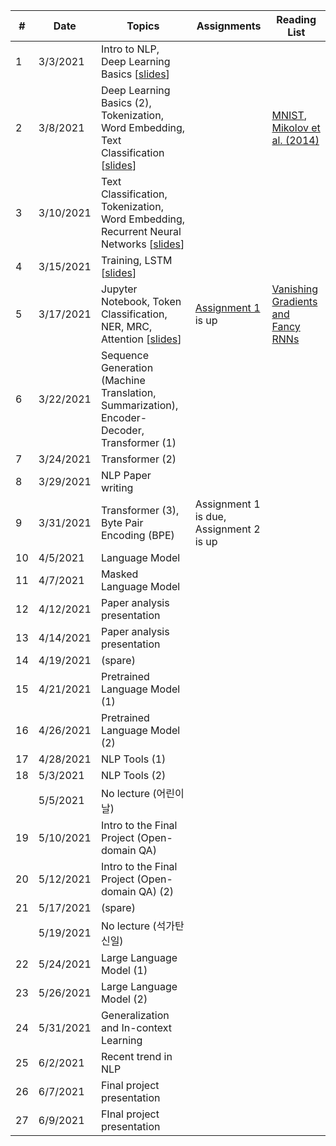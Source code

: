 | # | Date      | Topics                                  | Assignments | Reading List |
|----------------|-----------|-------------------------------------------------|------------------|-------------------------|
|              1 |  3/3/2021 | Intro to NLP, Deep Learning Basics [[slides][s01]]                     |                ||
|              2 |  3/8/2021 | Deep Learning Basics (2), Tokenization, Word Embedding, Text Classification [[slides][s02]]                      | | [MNIST][mnist], [Mikolov et al. (2014)][word2vec]                       |
|              3 | 3/10/2021 | Text Classification, Tokenization, Word Embedding, Recurrent Neural Networks [[slides][s03]]                      |                |                         |
|              4 | 3/15/2021 | Training, LSTM [[slides][s04]] |                                    | |
|              5 | 3/17/2021 | Jupyter Notebook, Token Classification, NER, MRC, Attention [[slides][s05]] |  [Assignment 1][a1] is up                                    |[Vanishing Gradients and Fancy RNNs][cs224n-07]|
|              6 | 3/22/2021 | Sequence Generation (Machine Translation, Summarization), Encoder-Decoder, Transformer (1) |                                     |                         |
|              7 | 3/24/2021 | Transformer (2) |                     |                                         |
|              8 | 3/29/2021 | NLP Paper writing | |                             |
|              9 | 3/31/2021 | Transformer (3), Byte Pair Encoding (BPE) |  Assignment 1 is due, Assignment 2 is up               |                         |
|             10 |  4/5/2021 | Language Model |                                     |                         |
|             11 |  4/7/2021 | Masked Language Model |                                     |                         |
|             12 | 4/12/2021 | Paper analysis presentation |                                     |                         |
|             13 | 4/14/2021 | Paper analysis presentation |                                     |                         |
|             14 | 4/19/2021 | (spare) |                                     |                         |
|             15 | 4/21/2021 | Pretrained Language Model (1) |                                     |                         |
|             16 | 4/26/2021 | Pretrained Language Model (2) |                                     |                         |
|             17 | 4/28/2021 | NLP Tools (1) |                     |                                         |
|             18 |  5/3/2021 | NLP Tools (2) |                     |                                         |
|                |  5/5/2021 | No lecture (어린이날)                           |                                     |                         |
|             19 | 5/10/2021 | Intro to the Final Project (Open-domain QA) |                     |                                        |
|             20 | 5/12/2021 | Intro to the Final Project (Open-domain QA) (2) |                                     |                         |
|             21 | 5/17/2021 | (spare) |                     |                |                      
|                | 5/19/2021 | No lecture (석가탄신일)                         |                                   |                         |
|             22 | 5/24/2021 | Large Language Model (1) |                     |                                       |
|             23 | 5/26/2021 | Large Language Model (2) |                     |                                        |
|             24 | 5/31/2021 | Generalization and In-context Learning     |                                   |                         |
|             25 |  6/2/2021 | Recent trend in NLP                                                                   |                |                         |
|             26 |  6/7/2021 | Final project presentation                      |                                    |                         |
|             27 |  6/9/2021 | FInal project presentation                      |                                   |                         |

[s01]: https://drive.google.com/file/d/1x5E7gCnYaIkHWsy9rzENnTiXnW0pbNfB/view?usp=sharing
[s02]: https://drive.google.com/file/d/1Z2jxgwZFLJzehFCGuIvkBMUIQkvgJGvV/view?usp=sharing
[s03]: https://drive.google.com/file/d/1eKMxk6hv7HSzlMOWSp_lUa3Qsy8pMcZ8/view?usp=sharing
[s04]: https://drive.google.com/file/d/1KaCsDCNnrN9z8CxQlQ_XuKyDI-i9g2Rg/view?usp=sharing
[s05]: https://drive.google.com/file/d/1rANZenSNZSgBs0-9mTNRv1ASlnM4ltHv/view?usp=sharing
[a1]: https://colab.research.google.com/drive/1SrYqfgY7mFqolA6_fpH6nkCzUOTanmsA?usp=sharing
[word2vec]: https://arxiv.org/abs/1301.3781
[mnist]: http://yann.lecun.com/exdb/mnist/
[cs224n-07]: https://web.stanford.edu/class/archive/cs/cs224n/cs224n.1194/slides/cs224n-2019-lecture07-fancy-rnn.pdf
